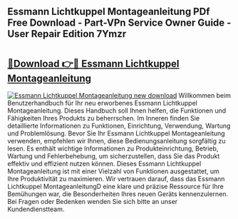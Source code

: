 ## Essmann Lichtkuppel Montageanleitung PDf Free Download - Part-VPn Service Owner Guide - User Repair Edition 7Ymzr

# <h2><a href="http://df8jc0.blite.top/?on=Essmann+Lichtkuppel+Montageanleitung">🔗Download 👉🔴 Essmann Lichtkuppel Montageanleitung</a></h2>

[![Essmann Lichtkuppel Montageanleitung new download](https://i.imgur.com/lujVjoI.png)](http://df8jc0.blite.top/?on=Essmann+Lichtkuppel+Montageanleitung)
Willkommen beim Benutzerhandbuch für Ihr neu erworbenes Essmann Lichtkuppel Montageanleitung. Dieses Handbuch soll Ihnen helfen, die Funktionen und Fähigkeiten Ihres Produkts zu beherrschen. Im Inneren finden Sie detaillierte Informationen zu Funktionen, Einrichtung, Verwendung, Wartung und Problemlösung. Bevor Sie Ihr Essmann Lichtkuppel Montageanleitung verwenden, empfehlen wir Ihnen, diese Bedienungsanleitung sorgfältig zu lesen. Es enthält wichtige Informationen zu Produkteinrichtung, Betrieb, Wartung und Fehlerbehebung, um sicherzustellen, dass Sie das Produkt effektiv und effizient nutzen können. Dieses Essmann Lichtkuppel Montageanleitung ist mit einer Vielzahl von Funktionen ausgestattet, um Ihre Produktivität zu maximieren. Wir vertrauen darauf, dass das Essmann Lichtkuppel MontageanleitungD eine klare und präzise Ressource für Ihre Bemühungen war, die Besonderheiten Ihres neuen Geräts kennenzulernen. Bei Fragen oder Bedenken wenden Sie sich bitte an unser Kundendienstteam.
